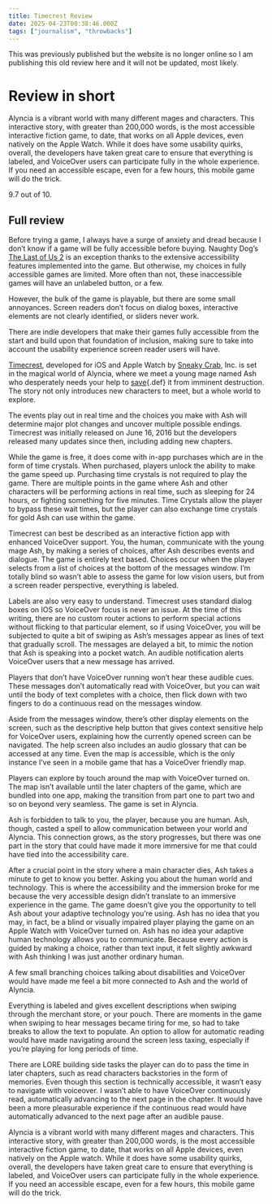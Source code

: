 ```yaml
---
title: Timecrest Review
date: 2025-04-23T00:38:46.000Z
tags: ["journalism", "throwbacks"]
---
```


This was previously published but the website is no longer online so I am publishing this old review here and it will not be updated, most likely.

# Review in short

Alyncia is a vibrant world with many different mages and characters. This interactive story, with greater than 200,000 words, is the most accessible interactive fiction game, to date, that works on all Apple devices, even natively on the Apple Watch. While it does have some usability quirks, overall, the developers have taken great care to ensure that everything is labeled, and VoiceOver users can participate fully in the whole experience. If you need an accessible escape, even for a few hours, this mobile game will do the trick.

9.7 out of 10.

## Full review

Before trying a game, I always have a surge of anxiety and dread because I don’t know if a game will be fully accessible before buying. Naughty Dog’s [The Last of Us 2](https://caniplaythat.com/2020/06/18/the-last-of-us-2-review-blind-accessibility/) is an exception thanks to the extensive accessibility features implemented into the game. But otherwise, my choices in fully accessible games are limited. More often than not, these inaccessible games will have an unlabeled button, or a few. 

However, the bulk of the game is playable, but there are some small annoyances. Screen readers don’t focus on dialog boxes, interactive elements are not clearly identified, or sliders never work. 

There are indie developers that make their games fully accessible from the start and build upon that foundation of inclusion, making sure to take into account the usability experience screen reader users will have.

[Timecrest](https://www.sneakycrab.com/timecrest-the-door), developed for iOS and Apple Watch by [Sneaky Crab](https://www.sneakycrab.com/), Inc. is set in the magical world of Alyncia, where we meet a young mage named Ash who desperately needs your help to [save](#save){.def} it from imminent destruction. The story not only introduces new characters to meet, but a whole world to explore.

The events play out in real time and the choices you make with Ash will determine major plot changes and uncover multiple possible endings. Timecrest was initially released on June 16, 2016 but the developers released many updates since then, including adding new chapters.

While the game is free, it does come with in-app purchases which are in the form of time crystals. When purchased, players unlock the ability to make the game speed up. Purchasing time crystals is not required to play the game. There are multiple points in the game where Ash and other characters will be performing actions in real time, such as sleeping for 24 hours, or fighting something for five minutes. Time Crystals allow the player to bypass these wait times, but the player can also exchange time crystals for gold Ash can use within the game.

Timecrest can best be described as an interactive fiction app with enhanced VoiceOver support. You, the human, communicate with the young mage Ash, by making a series of choices, after Ash describes events and dialogue. The game is entirely text based. Choices occur when the player selects from a list of choices at the bottom of the messages window. I’m totally blind so wasn’t able to assess the game for low vision users, but from a screen reader perspective, everything is labeled.

Labels are also very easy to understand. Timecrest uses standard dialog boxes on IOS so VoiceOver focus is never an issue. At the time of this writing, there are no custom router actions to perform special actions without flicking to that particular element, so if using VoiceOver, you will be subjected to quite a bit of swiping as Ash’s messages appear as lines of text that gradually scroll. The messages are delayed a bit, to mimic the notion that Ash is speaking into a pocket watch. An audible notification alerts VoiceOver users that a new message has arrived.

Players that don’t have VoiceOver running won’t hear these audible cues. These messages don’t automatically read with VoiceOver, but you can wait until the body of text completes with a choice, then flick down with two fingers to do a continuous read on the messages window.

Aside from the messages window, there’s other display elements on the screen, such as the descriptive help button that gives context sensitive help for VoiceOver users, explaining how the currently opened screen can be navigated. The help screen also includes an audio glossary that can be accessed at any time. Even the map is accessible, which is the only instance I’ve seen in a mobile game that has a VoiceOver friendly map.

Players can explore by touch around the map with VoiceOver turned on. The map isn’t available until the later chapters of the game, which are bundled into one app, making the transition from part one to part two and so on beyond very seamless. The game is set in Alyncia.

Ash is forbidden to talk to you, the player, because you are human. Ash, though, casted a spell to allow communication between your world and Alyncia. This connection grows, as the story progresses, but there was one part in the story that could have made it more immersive for me that could have tied into the accessibility care.

After a crucial point in the story where a main character dies, Ash takes a minute to get to know you better. Asking you about the human world and technology. This is where the accessibility and the immersion broke for me because the very accessible design didn’t translate to an immersive experience in the game. The game doesn’t give you the opportunity to tell Ash about your adaptive technology you’re using. Ash has no idea that you may, in fact, be a blind or visually impaired player playing the game on an Apple Watch with VoiceOver turned on. Ash has no idea your adaptive human technology allows you to communicate. Because every action is guided by making a choice, rather than text input, it felt slightly awkward with Ash thinking I was just another ordinary human.

A few small branching choices talking about disabilities and VoiceOver would have made me feel a bit more connected to Ash and the world of Alyncia.

Everything is labeled and gives excellent descriptions when swiping through the merchant store, or your pouch. There are moments in the game when swiping to hear messages became tiring for me, so had to take breaks to allow the text to populate. An option to allow for automatic reading would have made navigating around the screen less taxing, especially if you’re playing for long periods of time.

There are LORE building side tasks the player can do to pass the time in later chapters, such as read characters backstories in the form of memories. Even though this section is technically accessible, it wasn’t easy to navigate with voiceover. I wasn’t able to have VoiceOver continuously read, automatically advancing to the next page in the chapter. It would have been a more pleasurable experience if the continuous read would have automatically advanced to the next page after an audible pause.

Alyncia is a vibrant world with many different mages and characters. This interactive story, with greater than 200,000 words, is the most accessible interactive fiction game, to date, that works on all Apple devices, even natively on the Apple watch. While it does have some usability quirks, overall, the developers have taken great care to ensure that everything is labeled, and VoiceOver users can participate fully in the whole experience. If you need an accessible escape, even for a few hours, this mobile game will do the trick.